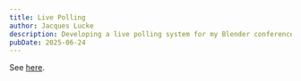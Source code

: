 ```yaml
---
title: Live Polling
author: Jacques Lucke
description: Developing a live polling system for my Blender conference talk.
pubDate: 2025-06-24
---
```


See [here](https://github.com/JacquesLucke/polli.live).
